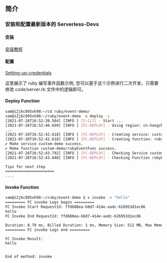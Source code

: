 ## 简介

### 安装和配置最新版本的 Serverless-Devs

#### 安装

[安装教程](https://github.com/devsapp/fc/blob/main/docs/Getting-started/Install-tutorial.md)

#### 配置

[Setting-up-credentials](https://github.com/devsapp/fc/blob/main/docs/Getting-started/Setting-up-credentials.md)

这里展示了 ruby 编写事件函数示例, 您可以基于这个示例进行二次开发，只需要修改 code/server.rb 文件中的逻辑即可。

#### Deploy Function

```bash
sam@iZj6c895xh98:~/cd ruby/event-demo/
sam@iZj6c895xh98:~/ruby/event-demo  s deploy -y
[2021-07-26T16:52:38.564] [INFO ] [S-CLI] - Start ...
[2021-07-26T16:52:40.699] [INFO ] [FC-DEPLOY] - Using region: cn-hangzhou
...
[2021-07-26T16:52:42.618] [INFO ] [FC-DEPLOY] - Creating service: custom-demo
[2021-07-26T16:52:42.618] [INFO ] [FC-DEPLOY] - Creating function: rubyEventFunc
✔ Make service custom-demo success.
✔ Make function custom-demo/rubyEventFunc success.
[2021-07-26T16:52:43.792] [INFO ] [FC-DEPLOY] - Checking Service custom-demo exists
[2021-07-26T16:52:43.848] [INFO ] [FC-DEPLOY] - Checking Function rubyEventFunc exists

Tips for next step
======================
....
```

#### Invoke Function

```bash
sam@iZj6c895xh98:~/ruby/event-demo $ s invoke -e "hello"
========= FC invoke Logs begin =========
FC Invoke Start RequestId: ffd688ea-b8d7-414e-aadc-626953d1ec86
hello
FC Invoke End RequestId: ffd688ea-b8d7-414e-aadc-626953d1ec86

Duration: 0.70 ms, Billed Duration: 1 ms, Memory Size: 512 MB, Max Memory Used: 8.54 MB
========= FC invoke Logs end =========

FC Invoke Result:
hello


End of method: invoke
```
